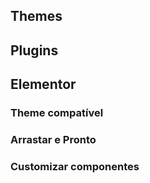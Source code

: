 ## Themes
## Plugins
## Elementor
### Theme compatível

### Arrastar e Pronto

### Customizar componentes
